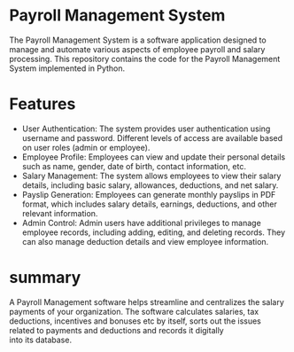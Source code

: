 # Payroll Management System
The Payroll Management System is a software application designed to manage and automate various aspects of employee payroll and salary processing. This repository contains the code for the Payroll Management System implemented in Python.
# Features
* User Authentication: The system provides user authentication using username and password. Different levels of access are available based on user roles (admin or employee).
* Employee Profile: Employees can view and update their personal details such as name, gender, date of birth, contact information, etc.
* Salary Management: The system allows employees to view their salary details, including basic salary, allowances, deductions, and net salary.
* Payslip Generation: Employees can generate monthly payslips in PDF format, which includes salary details, earnings, deductions, and other relevant information.
* Admin Control: Admin users have additional privileges to manage employee records, including adding, editing, and deleting records. They can also manage deduction details and view employee information.
# summary
A Payroll Management software helps streamline and centralizes the salary payments of your organization. The software calculates salaries, tax deductions, incentives and bonuses etc by itself, sorts out the issues related to payments and deductions and records it digitally into its database.
